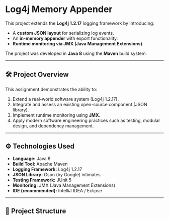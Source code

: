 # Log4j Memory Appender

This project extends the **Log4j 1.2.17** logging framework by introducing:
- A **custom JSON layout** for serializing log events.
- An **in-memory appender** with export functionality.
- **Runtime monitoring via JMX (Java Management Extensions)**.

The project was developed in **Java 8** using the **Maven** build system.

---

## 🛠️ Project Overview

This assignment demonstrates the ability to:
1. Extend a real-world software system (Log4j 1.2.17).  
2. Integrate and assess an existing open-source component (JSON library).  
3. Implement runtime monitoring using **JMX**.  
4. Apply modern software engineering practices such as testing, modular design, and dependency management.

---

## ⚙️ Technologies Used

- **Language:** Java 8  
- **Build Tool:** Apache Maven  
- **Logging Framework:** Log4j 1.2.17  
- **JSON Library:** Gson (by Google)  intimates
- **Testing Framework:** JUnit 5  
- **Monitoring:** JMX (Java Management Extensions)  
- **IDE (recommended):** IntelliJ IDEA / Eclipse  

---

## 📁 Project Structure

